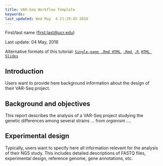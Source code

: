 ```yaml
---
title: VAR-Seq Workflow Template 
keywords: 
last_updated: Wed May  4 21:29:45 2016
---
```

First/last name (first.last@ucr.edu)

Last update: 04 May, 2016 

Alternative formats of this tutorial:
[`Single-page .Rmd HTML`](https://htmlpreview.github.io/?https://github.com/tgirke/GEN242/blob/master/vignettes/13_VARseqWorkflow/systemPipeVARseq.html),
[`.Rmd`](https://raw.githubusercontent.com/tgirke/GEN242/master/vignettes/13_VARseqWorkflow/systemPipeVARseq.Rmd),
[`.R`](https://raw.githubusercontent.com/tgirke/GEN242/master/vignettes/13_VARseqWorkflow/systemPipeVARseq.R),
[`HTML Slides`](https://docs.google.com/presentation/d/1cTMVFvvymIWBG2hNq0GoasSDDyoGfjSiZZny9NHpK0o/edit?usp=sharing)

## Introduction

Users want to provide here background information about the design of their VAR-Seq project.

## Background and objectives

This report describes the analysis of a VAR-Seq project studying the
genetic differences among several strains ... from *organism* ....

## Experimental design

Typically, users want to specify here all information relevant for the
analysis of their NGS study. This includes detailed descriptions of
FASTQ files, experimental design, reference genome, gene annotations,
etc.

